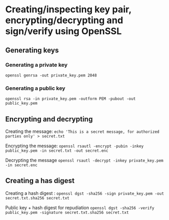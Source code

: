 # Creating/inspecting key pair, encrypting/decrypting and sign/verify using OpenSSL
## Generating keys
### Generating a private key
`openssl genrsa -out private_key.pem 2048`

### Generating a public key
`openssl rsa -in private_key.pem -outform PEM -pubout -out public_key.pem`

## Encrypting and decrypting
Creating the message:
`echo 'This is a secret message, for authorized parties only' > secret.txt`

Encrypting the message:
`openssl rsautl -encrypt -pubin -inkey public_key.pem -in secret.txt -out secret.enc`

Decrypting the message
`openssl rsautl -decrypt -inkey private_key.pem -in secret.enc`

## Creating a has digest
Creating a hash digest :
`openssl dgst -sha256 -sign private_key.pem -out secret.txt.sha256 secret.txt`

Public key + hash digest for repudiation
`openssl dgst -sha256 -verify public_key.pem -signature secret.txt.sha256 secret.txt`